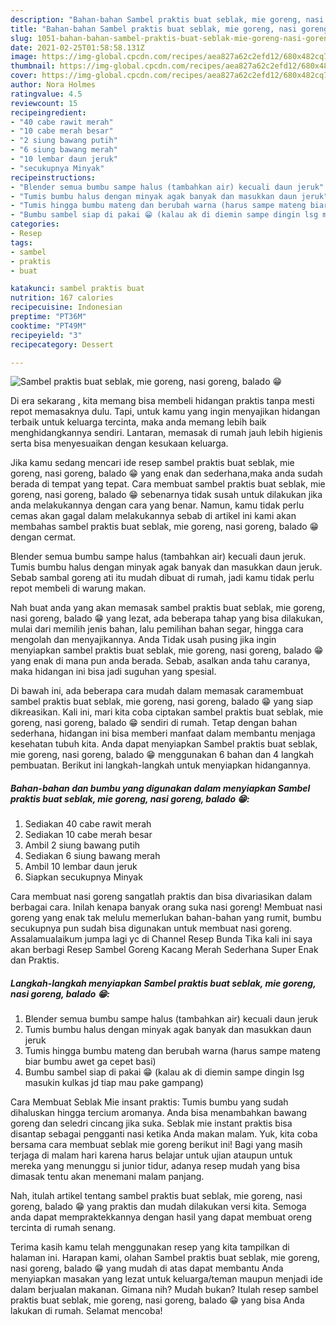```yaml
---
description: "Bahan-bahan Sambel praktis buat seblak, mie goreng, nasi goreng, balado 😁 yang nikmat Untuk Jualan"
title: "Bahan-bahan Sambel praktis buat seblak, mie goreng, nasi goreng, balado 😁 yang nikmat Untuk Jualan"
slug: 1051-bahan-bahan-sambel-praktis-buat-seblak-mie-goreng-nasi-goreng-balado-yang-nikmat-untuk-jualan
date: 2021-02-25T01:58:58.131Z
image: https://img-global.cpcdn.com/recipes/aea827a62c2efd12/680x482cq70/sambel-praktis-buat-seblak-mie-goreng-nasi-goreng-balado-😁-foto-resep-utama.jpg
thumbnail: https://img-global.cpcdn.com/recipes/aea827a62c2efd12/680x482cq70/sambel-praktis-buat-seblak-mie-goreng-nasi-goreng-balado-😁-foto-resep-utama.jpg
cover: https://img-global.cpcdn.com/recipes/aea827a62c2efd12/680x482cq70/sambel-praktis-buat-seblak-mie-goreng-nasi-goreng-balado-😁-foto-resep-utama.jpg
author: Nora Holmes
ratingvalue: 4.5
reviewcount: 15
recipeingredient:
- "40 cabe rawit merah"
- "10 cabe merah besar"
- "2 siung bawang putih"
- "6 siung bawang merah"
- "10 lembar daun jeruk"
- "secukupnya Minyak"
recipeinstructions:
- "Blender semua bumbu sampe halus (tambahkan air) kecuali daun jeruk"
- "Tumis bumbu halus dengan minyak agak banyak dan masukkan daun jeruk"
- "Tumis hingga bumbu mateng dan berubah warna (harus sampe mateng biar bumbu awet ga cepet basi)"
- "Bumbu sambel siap di pakai 😁 (kalau ak di diemin sampe dingin lsg masukin kulkas jd tiap mau pake gampang)"
categories:
- Resep
tags:
- sambel
- praktis
- buat

katakunci: sambel praktis buat 
nutrition: 167 calories
recipecuisine: Indonesian
preptime: "PT36M"
cooktime: "PT49M"
recipeyield: "3"
recipecategory: Dessert

---
```



![Sambel praktis buat seblak, mie goreng, nasi goreng, balado 😁](https://img-global.cpcdn.com/recipes/aea827a62c2efd12/680x482cq70/sambel-praktis-buat-seblak-mie-goreng-nasi-goreng-balado-😁-foto-resep-utama.jpg)

Di era  sekarang , kita memang bisa membeli hidangan praktis tanpa mesti repot memasaknya dulu. Tapi, untuk kamu yang ingin menyajikan hidangan terbaik untuk keluarga tercinta, maka anda memang lebih baik menghidangkannya sendiri. Lantaran, memasak di rumah jauh lebih higienis serta bisa menyesuaikan dengan kesukaan keluarga.

Jika kamu sedang mencari ide resep sambel praktis buat seblak, mie goreng, nasi goreng, balado 😁 yang enak dan sederhana,maka anda sudah berada di tempat yang tepat. Cara membuat sambel praktis buat seblak, mie goreng, nasi goreng, balado 😁  sebenarnya tidak susah untuk dilakukan jika anda melakukannya dengan cara yang benar. Namun, kamu tidak perlu cemas akan gagal dalam melakukannya 
sebab di artikel ini kami akan membahas sambel praktis buat seblak, mie goreng, nasi goreng, balado 😁 dengan cermat.  

Blender semua bumbu sampe halus (tambahkan air) kecuali daun jeruk. Tumis bumbu halus dengan minyak agak banyak dan masukkan daun jeruk. Sebab sambal goreng ati itu mudah dibuat di rumah, jadi kamu tidak perlu repot membeli di warung makan.

Nah buat anda yang akan memasak sambel praktis buat seblak, mie goreng, nasi goreng, balado 😁 yang lezat, ada beberapa tahap yang bisa dilakukan, mulai dari memilih jenis bahan, lalu pemilihan bahan segar, hingga cara mengolah dan menyajikannya. Anda Tidak usah pusing jika ingin menyiapkan sambel praktis buat seblak, mie goreng, nasi goreng, balado 😁 yang enak di mana pun anda berada. Sebab, asalkan anda  tahu caranya, maka hidangan ini bisa jadi suguhan yang spesial.

Di bawah ini, ada beberapa cara mudah dalam memasak caramembuat sambel praktis buat seblak, mie goreng, nasi goreng, balado 😁 yang siap dikreasikan. Kali ini, mari kita coba ciptakan sambel praktis buat seblak, mie goreng, nasi goreng, balado 😁 sendiri di rumah. Tetap dengan bahan sederhana, hidangan ini bisa memberi manfaat dalam membantu menjaga kesehatan tubuh kita. Anda dapat menyiapkan Sambel praktis buat seblak, mie goreng, nasi goreng, balado 😁 menggunakan 6 bahan dan 4 langkah pembuatan. Berikut ini langkah-langkah untuk menyiapkan hidangannya.

<!--inarticleads1-->

##### Bahan-bahan dan bumbu yang digunakan dalam menyiapkan Sambel praktis buat seblak, mie goreng, nasi goreng, balado 😁:

1. Sediakan 40 cabe rawit merah
1. Sediakan 10 cabe merah besar
1. Ambil 2 siung bawang putih
1. Sediakan 6 siung bawang merah
1. Ambil 10 lembar daun jeruk
1. Siapkan secukupnya Minyak


Cara membuat nasi goreng sangatlah praktis dan bisa divariasikan dalam berbagai cara. Inilah kenapa banyak orang suka nasi goreng! Membuat nasi goreng yang enak tak melulu memerlukan bahan-bahan yang rumit, bumbu secukupnya pun sudah bisa digunakan untuk membuat nasi goreng. Assalamualaikum jumpa lagi yc di Channel Resep Bunda Tika kali ini saya akan berbagi Resep Sambel Goreng Kacang Merah Sederhana Super Enak dan Praktis. 

<!--inarticleads2-->

##### Langkah-langkah menyiapkan Sambel praktis buat seblak, mie goreng, nasi goreng, balado 😁:

1. Blender semua bumbu sampe halus (tambahkan air) kecuali daun jeruk
1. Tumis bumbu halus dengan minyak agak banyak dan masukkan daun jeruk
1. Tumis hingga bumbu mateng dan berubah warna (harus sampe mateng biar bumbu awet ga cepet basi)
1. Bumbu sambel siap di pakai 😁 (kalau ak di diemin sampe dingin lsg masukin kulkas jd tiap mau pake gampang)


Cara Membuat Seblak Mie insant praktis: Tumis bumbu yang sudah dihaluskan hingga tercium aromanya. Anda bisa menambahkan bawang goreng dan seledri cincang jika suka. Seblak mie instant praktis bisa disantap sebagai pengganti nasi ketika Anda makan malam. Yuk, kita coba bersama cara membuat seblak mie goreng berikut ini! Bagi yang masih terjaga di malam hari karena harus belajar untuk ujian ataupun untuk mereka yang menunggu si junior tidur, adanya resep mudah yang bisa dimasak tentu akan menemani malam panjang. 

Nah, itulah artikel tentang  sambel praktis buat seblak, mie goreng, nasi goreng, balado 😁  yang praktis dan mudah dilakukan versi kita. Semoga anda dapat mempraktekkannya dengan hasil yang dapat membuat oreng tercinta di rumah senang. 

Terima kasih kamu telah menggunakan resep yang kita tampilkan di halaman ini. Harapan kami, olahan  Sambel praktis buat seblak, mie goreng, nasi goreng, balado 😁 yang mudah di atas dapat membantu Anda menyiapkan masakan yang lezat untuk keluarga/teman maupun menjadi ide dalam berjualan makanan. Gimana nih? Mudah bukan? Itulah resep sambel praktis buat seblak, mie goreng, nasi goreng, balado 😁 yang bisa Anda lakukan di rumah. Selamat mencoba!

